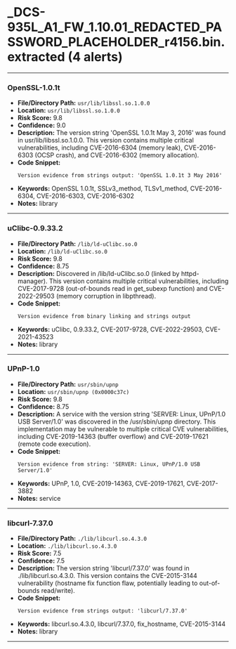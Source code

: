 # _DCS-935L_A1_FW_1.10.01_REDACTED_PASSWORD_PLACEHOLDER_r4156.bin.extracted (4 alerts)

---

### OpenSSL-1.0.1t

- **File/Directory Path:** `usr/lib/libssl.so.1.0.0`
- **Location:** `usr/lib/libssl.so.1.0.0`
- **Risk Score:** 9.8
- **Confidence:** 9.0
- **Description:** The version string 'OpenSSL 1.0.1t May 3, 2016' was found in usr/lib/libssl.so.1.0.0. This version contains multiple critical vulnerabilities, including CVE-2016-6304 (memory leak), CVE-2016-6303 (OCSP crash), and CVE-2016-6302 (memory allocation).
- **Code Snippet:**
  ```
  Version evidence from strings output: 'OpenSSL 1.0.1t 3 May 2016'
  ```
- **Keywords:** OpenSSL 1.0.1t, SSLv3_method, TLSv1_method, CVE-2016-6304, CVE-2016-6303, CVE-2016-6302
- **Notes:** library

---
### uClibc-0.9.33.2

- **File/Directory Path:** `/lib/ld-uClibc.so.0`
- **Location:** `/lib/ld-uClibc.so.0`
- **Risk Score:** 9.8
- **Confidence:** 8.75
- **Description:** Discovered in /lib/ld-uClibc.so.0 (linked by httpd-manager). This version contains multiple critical vulnerabilities, including CVE-2017-9728 (out-of-bounds read in get_subexp function) and CVE-2022-29503 (memory corruption in libpthread).
- **Code Snippet:**
  ```
  Version evidence from binary linking and strings output
  ```
- **Keywords:** uClibc, 0.9.33.2, CVE-2017-9728, CVE-2022-29503, CVE-2021-43523
- **Notes:** library

---
### UPnP-1.0

- **File/Directory Path:** `usr/sbin/upnp`
- **Location:** `usr/sbin/upnp (0x0000c37c)`
- **Risk Score:** 9.8
- **Confidence:** 8.75
- **Description:** A service with the version string 'SERVER: Linux, UPnP/1.0 USB Server/1.0' was discovered in the /usr/sbin/upnp directory. This implementation may be vulnerable to multiple critical CVE vulnerabilities, including CVE-2019-14363 (buffer overflow) and CVE-2019-17621 (remote code execution).
- **Code Snippet:**
  ```
  Version evidence from string: 'SERVER: Linux, UPnP/1.0 USB Server/1.0'
  ```
- **Keywords:** UPnP, 1.0, CVE-2019-14363, CVE-2019-17621, CVE-2017-3882
- **Notes:** service

---
### libcurl-7.37.0

- **File/Directory Path:** `./lib/libcurl.so.4.3.0`
- **Location:** `./lib/libcurl.so.4.3.0`
- **Risk Score:** 7.5
- **Confidence:** 7.5
- **Description:** The version string 'libcurl/7.37.0' was found in ./lib/libcurl.so.4.3.0. This version contains the CVE-2015-3144 vulnerability (hostname fix function flaw, potentially leading to out-of-bounds read/write).
- **Code Snippet:**
  ```
  Version evidence from strings output: 'libcurl/7.37.0'
  ```
- **Keywords:** libcurl.so.4.3.0, libcurl/7.37.0, fix_hostname, CVE-2015-3144
- **Notes:** library

---
